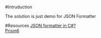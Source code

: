#Intruduction

The solution is just demo for JSON Formatter

#Resources
[JSON formatter in C#?](https://stackoverflow.com/questions/4580397/json-formatter-in-c)   
[Prism6](https://github.com/PrismLibrary)   
